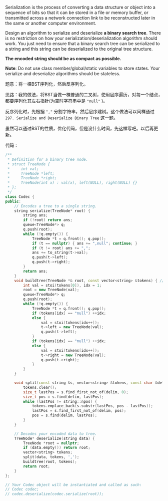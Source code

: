 Serialization is the process of converting a data structure or object into a sequence of bits so that it can be stored in a file or memory buffer, or transmitted across a network connection link to be reconstructed later in the same or another computer environment.

Design an algorithm to serialize and deserialize **a binary search tree**. There is no restriction on how your serialization/deserialization algorithm should work. You just need to ensure that a binary search tree can be serialized to a string and this string can be deserialized to the original tree structure.

**The encoded string should be as compact as possible.**

**Note**: Do not use class member/global/static variables to store states. Your serialize and deserialize algorithms should be stateless.

题意：将一棵BST序列化，然后反序列化。

思路：我的做法，将BST当做一棵普通的二叉树，使用层序遍历，对每一个结点，都要序列化其左右指针(为空时字符串中是 `"null"` )。

反序列化时，先根据 `","` 分割字符串，然后层序建树。这个做法可以同样通过 `297. Serialize and Deserialize Binary Tree` 这一题。

虽然可以通过BST的性质，优化代码，但是没什么时间，先这样写吧。以后再更新。

代码：
```cpp
/**
 * Definition for a binary tree node.
 * struct TreeNode {
 *     int val;
 *     TreeNode *left;
 *     TreeNode *right;
 *     TreeNode(int x) : val(x), left(NULL), right(NULL) {}
 * };
 */
class Codec {
public: 
    // Encodes a tree to a single string.
    string serialize(TreeNode* root) {
        string ans; 
        if (!root) return ans;
        queue<TreeNode*> q;
        q.push(root); 
        while (!q.empty()) {
            TreeNode *t = q.front(); q.pop();
            if (t == nullptr) { ans += ",null"; continue; } 
            if (t != root) ans += ",";
            ans += to_string(t->val);
            q.push(t->left);
            q.push(t->right);
        }   
        return ans;
    }
    void buildtree(TreeNode *& root, const vector<string> &tokens) { //树非空
        int val = stoi(tokens[0]), idx = 1;
        root = new TreeNode(val);
        queue<TreeNode*> q;
        q.push(root);
        while (!q.empty()) {
            TreeNode *t = q.front(); q.pop(); 
            if (tokens[idx] == "null") ++idx;
            else {
                val = stoi(tokens[idx++]);  
                t->left = new TreeNode(val);
                q.push(t->left);
            }  
            if (tokens[idx] == "null") ++idx;
            else { 
                val = stoi(tokens[idx++]);   
                t->right = new TreeNode(val);
                q.push(t->right);
            }
        } 
    }

    void split(const string &s, vector<string> &tokens, const char &delim = ' ') {
        tokens.clear();
        size_t lastPos = s.find_first_not_of(delim, 0);
        size_t pos = s.find(delim, lastPos);
        while (lastPos != string::npos) {
            tokens.emplace_back(s.substr(lastPos, pos - lastPos));
            lastPos = s.find_first_not_of(delim, pos);
            pos = s.find(delim, lastPos);
        }
    }

    // Decodes your encoded data to tree.
    TreeNode* deserialize(string data) {
        TreeNode *root = nullptr;
        if (data.empty()) return root;
        vector<string> tokens;
        split(data, tokens, ','); 
        buildtree(root, tokens);
        return root;
    }
};

// Your Codec object will be instantiated and called as such:
// Codec codec;
// codec.deserialize(codec.serialize(root));
```
